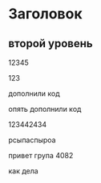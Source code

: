 # Заголовок

## второй уровень

12345

123

дополнили код

опять дополнили код

123442434

рсыпаспыроа

привет 
група 4082

как дела